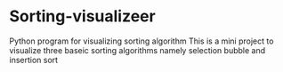 # Sorting-visualizeer
Python program for visualizing sorting algorithm
This is a mini project to visualize three baseic sorting algorithms namely selection bubble and insertion sort
